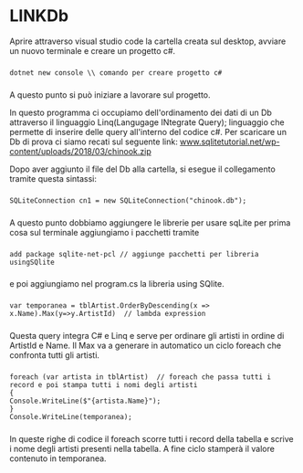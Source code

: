 # LINKDb
Aprire attraverso visual studio code la cartella creata sul desktop, avviare un nuovo terminale e creare un progetto c#.
### 
    dotnet new console \\ comando per creare progetto c#
###
A questo punto si può iniziare a lavorare sul progetto.

In questo programma ci occupiamo dell'ordinamento dei dati di un Db attraverso il linguaggio Linq(Langugage INtegrate Query); linguaggio che permette di inserire delle query all'interno del codice c#.
Per scaricare un Db di prova ci siamo recati sul seguente link: www.sqlitetutorial.net/wp-content/uploads/2018/03/chinook.zip

Dopo aver aggiunto il file del Db alla cartella, si esegue il collegamento tramite questa sintassi:
###
    SQLiteConnection cn1 = new SQLiteConnection("chinook.db");
###
A questo punto dobbiamo aggiungere le librerie per usare sqLite per prima cosa sul terminale aggiungiamo i pacchetti tramite 
###
    add package sqlite-net-pcl // aggiunge pacchetti per libreria usingSQlite
###
e poi aggiungiamo nel program.cs la libreria using SQlite.
###
    var temporanea = tblArtist.OrderByDescending(x => x.Name).Max(y=>y.ArtistId)  // lambda expression 
###
Questa query integra C# e Linq e serve per ordinare gli artisti in ordine di ArtistId e Name. Il Max va a generare in automatico un ciclo foreach che confronta tutti gli artisti.
###
    foreach (var artista in tblArtist)  // foreach che passa tutti i record e poi stampa tutti i nomi degli artisti 
    {
    Console.WriteLine($"{artista.Name}");
    }
    Console.WriteLine(temporanea);
###
In queste righe di codice il foreach scorre tutti i record della tabella e scrive i nome degli artisti presenti nella tabella.
A fine ciclo stamperà il valore contenuto in temporanea.
